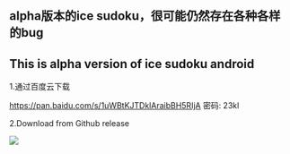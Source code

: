 ## alpha版本的ice sudoku，很可能仍然存在各种各样的bug

## This is alpha version of ice sudoku android

1.通过百度云下载

<https://pan.baidu.com/s/1uWBtKJTDklAraibBH5RIjA>  密码: 23kl

2.Download from Github release

![](https://user-images.githubusercontent.com/31509619/97099977-cee0ab00-16c9-11eb-846d-c729397dba84.png)
